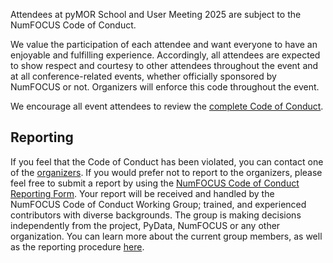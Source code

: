 <!--
.. title: Code of Conduct
.. slug: coc
.. type: text
.. pagekind: front_page
-->

Attendees at pyMOR School and User Meeting 2025 are subject to the NumFOCUS Code
of Conduct.

We value the participation of each attendee and want everyone to have an
enjoyable and fulfilling experience.
Accordingly, all attendees are expected to show respect and courtesy to other
attendees throughout the event and at all conference-related events, whether
officially sponsored by NumFOCUS or not.
Organizers will enforce this code throughout the event.

We encourage all event attendees to review the
[complete Code of Conduct](https://numfocus.org/code-of-conduct).

## Reporting

If you feel that the Code of Conduct has been violated,
you can contact one of the [organizers](/about).
If you would prefer not to report to the organizers,
please feel free to submit a report by using the
[NumFOCUS Code of Conduct Reporting Form](https://numfocus.typeform.com/to/ynjGdT?typeform-source=numfocus.org).
Your report will be received and handled by the NumFOCUS Code of Conduct Working
Group; trained, and experienced contributors with diverse backgrounds.
The group is making decisions independently from the project, PyData, NumFOCUS
or any other organization.
You can learn more about the current group members,
as well as the reporting procedure [here](https://numfocus.org/code-of-conduct).
